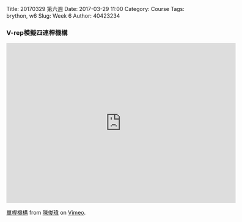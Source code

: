 Title: 20170329 第六週
Date: 2017-03-29 11:00
Category: Course
Tags: brython, w6
Slug: Week 6
Author: 40423234

<h3>V-rep模擬四連桿機構</h3>

<iframe src="https://player.vimeo.com/video/214870006" width="600" height="420" frameborder="0" webkitallowfullscreen mozallowfullscreen allowfullscreen></iframe>

<p><a href="https://vimeo.com/214870006">單桿機構</a> from <a href="https://vimeo.com/user61279825">陳俊瑋</a> on <a href="https://vimeo.com">Vimeo</a>.</p>